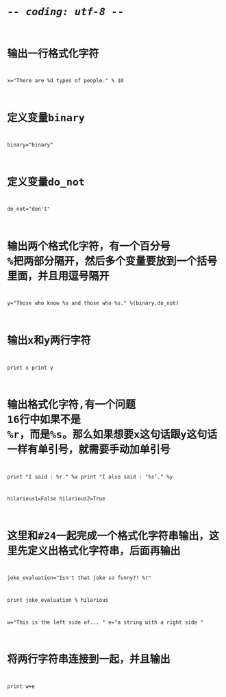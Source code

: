 <code>    

# -*- coding: utf-8 -*-
# 输出一行格式化字符
x="There are %d types of people." % 10
# 定义变量binary
binary="binary"
# 定义变量do_not
do_not="don't"
# 输出两个格式化字符，有一个百分号 %把两部分隔开，然后多个变量要放到一个括号里面，并且用逗号隔开
y="Those who know %s and those who %s." %(binary,do_not)

# 输出x和y两行字符
print x
print y

# 输出格式化字符,有一个问题 16行中如果不是 %r，而是%s。那么如果想要x这句话跟y这句话一样有单引号，就需要手动加单引号
print "I said : %r." %x
print "I also said : ‘%s’." %y

hilarious1=False
hilarious2=True

# 这里和#24一起完成一个格式化字符串输出，这里先定义出格式化字符串，后面再输出

joke_evaluation="Isn't that joke so funny?! %r"

print joke_evaluation % hilarious

w="This is the left side of...  "
e="a string with a right side "
# 将两行字符串连接到一起，并且输出
print w+e


</code>
